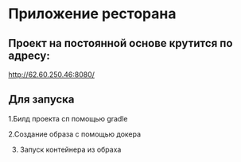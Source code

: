 # Приложение ресторана

## Проект на постоянной основе крутится по адресу:
http://62.60.250.46:8080/

## Для запуска

1.Билд проекта сп помощью gradle

2.Создание образа с помощью докера

3. Запуск контейнера из обраха
